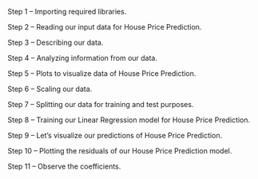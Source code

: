 Step 1 – Importing required libraries.

Step 2 – Reading our input data for House Price Prediction.

Step 3 – Describing our data.

Step 4 – Analyzing information from our data.

Step 5 – Plots to visualize data of House Price Prediction.

Step 6 – Scaling our data.

Step 7 – Splitting our data for training and test purposes.

Step 8 – Training our Linear Regression model for House Price Prediction.

Step 9 – Let’s visualize our predictions of House Price Prediction.

Step 10 – Plotting the residuals of our House Price Prediction model.

Step 11 – Observe the coefficients.
